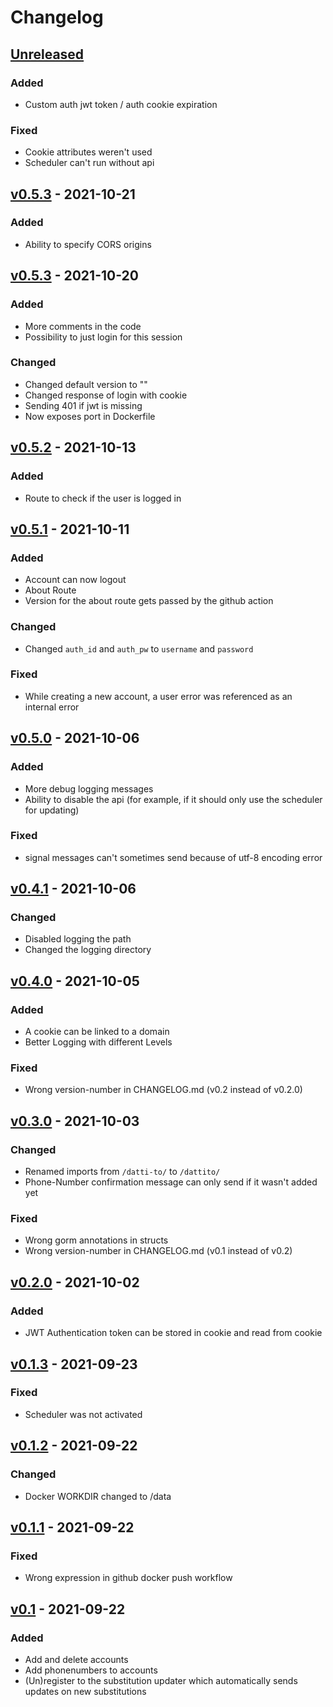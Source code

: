 # Changelog

<!--
The format is based on [Keep a Changelog](https://keepachangelog.com/en/1.0.0/),
and this project adheres to [Semantic Versioning](https://semver.org/spec/v2.0.0.html).
-->

## [Unreleased]

### Added

- Custom auth jwt token / auth cookie expiration

### Fixed

- Cookie attributes weren't used
- Scheduler can't run without api

## [v0.5.3] - 2021-10-21

### Added

- Ability to specify CORS origins

## [v0.5.3] - 2021-10-20

### Added

- More comments in the code
- Possibility to just login for this session

### Changed

- Changed default version to ""
- Changed response of login with cookie
- Sending 401 if jwt is missing
- Now exposes port in Dockerfile

## [v0.5.2] - 2021-10-13

### Added

- Route to check if the user is logged in

## [v0.5.1] - 2021-10-11

### Added

- Account can now logout
- About Route
- Version for the about route gets passed by the github action

### Changed

- Changed `auth_id` and `auth_pw` to `username` and `password`

### Fixed

- While creating a new account, a user error was referenced as an internal error

## [v0.5.0] - 2021-10-06

### Added

- More debug logging messages
- Ability to disable the api (for example, if it should only use the scheduler
  for updating)

### Fixed

- signal messages can't sometimes send because of utf-8 encoding error

## [v0.4.1] - 2021-10-06

### Changed

- Disabled logging the path
- Changed the logging directory

## [v0.4.0] - 2021-10-05

### Added

- A cookie can be linked to a domain
- Better Logging with different Levels

### Fixed

- Wrong version-number in CHANGELOG.md (v0.2 instead of v0.2.0)

## [v0.3.0] - 2021-10-03

### Changed

- Renamed imports from `/datti-to/` to `/dattito/`
- Phone-Number confirmation message can only send if it wasn't added yet

### Fixed

- Wrong gorm annotations in structs
- Wrong version-number in CHANGELOG.md (v0.1 instead of v0.2)

## [v0.2.0] - 2021-10-02

### Added

- JWT Authentication token can be stored in cookie and read from cookie

## [v0.1.3] - 2021-09-23

### Fixed

- Scheduler was not activated

## [v0.1.2] - 2021-09-22

### Changed

- Docker WORKDIR changed to /data

## [v0.1.1] - 2021-09-22

### Fixed

- Wrong expression in github docker push workflow

## [v0.1] - 2021-09-22

### Added

- Add and delete accounts
- Add phonenumbers to accounts
- (Un)register to the substitution updater which automatically sends updates on
  new substitutions

[Unreleased]: https://github.com/Dattito/purrmannplus-backend/compare/v0.5.4...dev
[v0.5.4]: https://github.com/Dattito/purrmannplus-backend/compare/v0.5.3...v0.5.4
[v0.5.3]: https://github.com/Dattito/purrmannplus-backend/compare/v0.5.2...v0.5.3
[v0.5.2]: https://github.com/Dattito/purrmannplus-backend/compare/v0.5.1...v0.5.2
[v0.5.1]: https://github.com/Dattito/purrmannplus-backend/compare/v0.5.0...v0.5.1
[v0.5.0]: https://github.com/Dattito/purrmannplus-backend/compare/v0.4.1...v0.5.0
[v0.4.1]: https://github.com/Dattito/purrmannplus-backend/compare/v0.4.0...v0.4.1
[v0.4.0]: https://github.com/Dattito/purrmannplus-backend/compare/v0.3.0...v0.4.0
[v0.3.0]: https://github.com/Dattito/purrmannplus-backend/compare/v0.2.0...v0.3.0
[v0.2.0]: https://github.com/Dattito/purrmannplus-backend/compare/v0.1.3...v0.2.0
[v0.1.3]: https://github.com/Dattito/purrmannplus-backend/compare/v0.1.2...v0.1.3
[v0.1.2]: https://github.com/Dattito/purrmannplus-backend/compare/v0.1.1...v0.1.2
[v0.1.1]: https://github.com/Dattito/purrmannplus-backend/compare/v0.1...v0.1.1
[v0.1]: https://github.com/Dattito/purrmannplus-backend/releases/tag/v0.1
